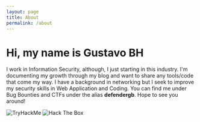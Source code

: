 ```yaml
---
layout: page
title: About
permalink: /about
---
```

# Hi, my name is Gustavo BH
I work in Information Security, although, I just starting in this industry. I'm documenting my growth through my blog and want to share any tools/code that come my way. I have a background in networking but I seek to improve my security skills in Web Application and Coding. You can find me under Bug Bounties and CTFs under the alias __defendergb__. Hope to see you around!

<img src="https://tryhackme-badges.s3.amazonaws.com/defendergb.png" alt="TryHackMe">

<img src="http://www.hackthebox.eu/badge/image/16601" alt="Hack The Box">